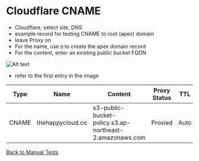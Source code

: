 # Cloudflare CNAME
* Cloudflare, select site, DNS
* example record for testing CNAME to root (apex) domain
* leave Proxy on
* For the name, use `@` to create the apex domain record
* For the content, enter an existing public bucket FQDN 

![Alt text](images/cloudflare-s3.png?raw=true "Example DNS record")

* refer to the first entry in the image

|Type|Name|Content|Proxy Status|TTL|
|----|----|-------|------------|---|
|CNAME|thehappycloud.co|s3-public-bucket-policy.s3.ap-northeast-2.amazonaws.com|Proxied|Auto|

[Back to Manual Tests](../manual-tests.md)
